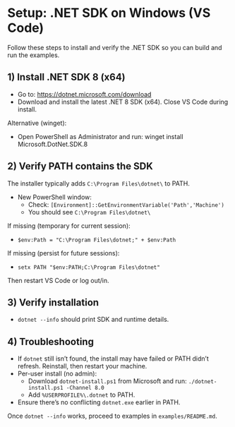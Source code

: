 # Setup: .NET SDK on Windows (VS Code)

Follow these steps to install and verify the .NET SDK so you can build and run the examples.

## 1) Install .NET SDK 8 (x64)
- Go to: https://dotnet.microsoft.com/download
- Download and install the latest .NET 8 SDK (x64). Close VS Code during install.

Alternative (winget):
- Open PowerShell as Administrator and run: winget install Microsoft.DotNet.SDK.8

## 2) Verify PATH contains the SDK
The installer typically adds `C:\Program Files\dotnet\` to PATH.

- New PowerShell window:
  - Check: `[Environment]::GetEnvironmentVariable('Path','Machine')`
  - You should see `C:\Program Files\dotnet\`

If missing (temporary for current session):
- `$env:Path = "C:\Program Files\dotnet;" + $env:Path`

If missing (persist for future sessions):
- `setx PATH "$env:PATH;C:\Program Files\dotnet"`

Then restart VS Code or log out/in.

## 3) Verify installation
- `dotnet --info` should print SDK and runtime details.

## 4) Troubleshooting
- If `dotnet` still isn’t found, the install may have failed or PATH didn’t refresh. Reinstall, then restart your machine.
- Per-user install (no admin):
  - Download `dotnet-install.ps1` from Microsoft and run: `./dotnet-install.ps1 -Channel 8.0`
  - Add `%USERPROFILE%\.dotnet` to PATH.
- Ensure there’s no conflicting `dotnet.exe` earlier in PATH.

Once `dotnet --info` works, proceed to examples in `examples/README.md`.
